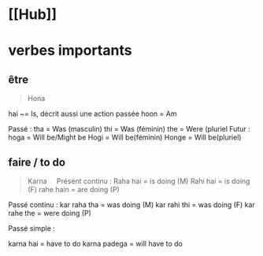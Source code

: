 # [[Hub]]

# verbes importants
## être

> Hona

hai ~= Is, décrit aussi une action passée
hoon = Am

Passé :
	tha = Was (masculin)
	thi = Was (féminin)
	the = Were (pluriel
Futur :
	hoga = Will be/Might be
	Hogi = Will be(féminin)
	Honge = Will be(pluriel)

## faire / to do

> Karna
   
Présent continu : 
	Raha hai = is doing (M)
	Rahi hai = is doing (F)
	rahe hain = are doing (P)

Passé continu :
	kar raha tha = was doing (M)
	kar rahi thi = was doing (F)
	kar rahe the = were doing (P)

Passé simple :
	

karna hai = have to do
karna padega = will have to do
